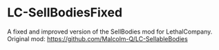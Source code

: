 # LC-SellBodiesFixed
A fixed and improved version of the SellBodies mod for LethalCompany.\
Original mod: https://github.com/Malcolm-Q/LC-SellableBodies
